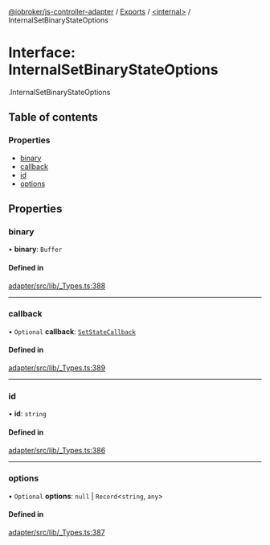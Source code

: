 [@iobroker/js-controller-adapter](../README.md) / [Exports](../modules.md) / [<internal\>](../modules/internal_.md) / InternalSetBinaryStateOptions

# Interface: InternalSetBinaryStateOptions

[<internal>](../modules/internal_.md).InternalSetBinaryStateOptions

## Table of contents

### Properties

- [binary](internal_.InternalSetBinaryStateOptions.md#binary)
- [callback](internal_.InternalSetBinaryStateOptions.md#callback)
- [id](internal_.InternalSetBinaryStateOptions.md#id)
- [options](internal_.InternalSetBinaryStateOptions.md#options)

## Properties

### binary

• **binary**: `Buffer`

#### Defined in

[adapter/src/lib/_Types.ts:388](https://github.com/ioBroker/ioBroker.js-controller/blob/297e6576/packages/adapter/src/lib/_Types.ts#L388)

___

### callback

• `Optional` **callback**: [`SetStateCallback`](../modules/internal_.md#setstatecallback)

#### Defined in

[adapter/src/lib/_Types.ts:389](https://github.com/ioBroker/ioBroker.js-controller/blob/297e6576/packages/adapter/src/lib/_Types.ts#L389)

___

### id

• **id**: `string`

#### Defined in

[adapter/src/lib/_Types.ts:386](https://github.com/ioBroker/ioBroker.js-controller/blob/297e6576/packages/adapter/src/lib/_Types.ts#L386)

___

### options

• `Optional` **options**: ``null`` \| `Record`<`string`, `any`\>

#### Defined in

[adapter/src/lib/_Types.ts:387](https://github.com/ioBroker/ioBroker.js-controller/blob/297e6576/packages/adapter/src/lib/_Types.ts#L387)
